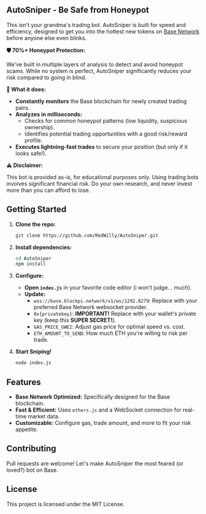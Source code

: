 ## AutoSniper - Be Safe from Honeypot

This isn't your grandma's trading bot. AutoSniper is built for speed and efficiency, designed to get you into the hottest new tokens on [Base Network](https://chainlist.org/chain/8453) before anyone else even blinks. 

**🛡️ 70%+ Honeypot Protection:**

We've built in multiple layers of analysis to detect and avoid honeypot scams.  While no system is perfect, AutoSniper significantly reduces your risk compared to going in blind.

**🚀 What it does:**

* **Constantly monitors** the Base blockchain for newly created trading pairs.
* **Analyzes in milliseconds:**
    * Checks for common honeypot patterns (low liquidity, suspicious ownership).
    * Identifies potential trading opportunities with a good risk/reward profile.
* **Executes lightning-fast trades** to secure your position (but only if it looks safe!).

**⚠️ Disclaimer:**

This bot is provided as-is, for educational purposes only. Using trading bots involves significant financial risk.  Do your own research, and never invest more than you can afford to lose.

## Getting Started

1. **Clone the repo:**

   ```bash
   git clone https://github.com/RedWilly/AutoSniper.git
   ```

2. **Install dependencies:**

   ```bash
   cd AutoSniper
   npm install
   ```

3. **Configure:**

   * **Open `index.js`** in your favorite code editor (i won't judge... much).
   * **Update:**
     * `wss://base.blockpi.network/v1/ws/1292.8279`: Replace with your preferred Base Network websocket provider.
     * `0x{privatekey}`:  **IMPORTANT!** Replace with your wallet's private key (keep this **SUPER SECRET!**).
     * `GAS_PRICE_GWEI`: Adjust gas price for optimal speed vs. cost.
     * `ETH_AMOUNT_TO_SEND`: How much ETH you're willing to risk per trade.

4. **Start Sniping!**

   ```bash
   node index.js
   ```

## Features

* **Base Network Optimized:** Specifically designed for the Base blockchain.
* **Fast & Efficient:**  Uses `ethers.js` and a WebSocket connection for real-time market data.
* **Customizable:**  Configure gas, trade amount, and more to fit your risk appetite.

## Contributing

Pull requests are welcome! Let's make AutoSniper the most feared (or loved?) bot on Base.

## License

This project is licensed under the MIT License. 
